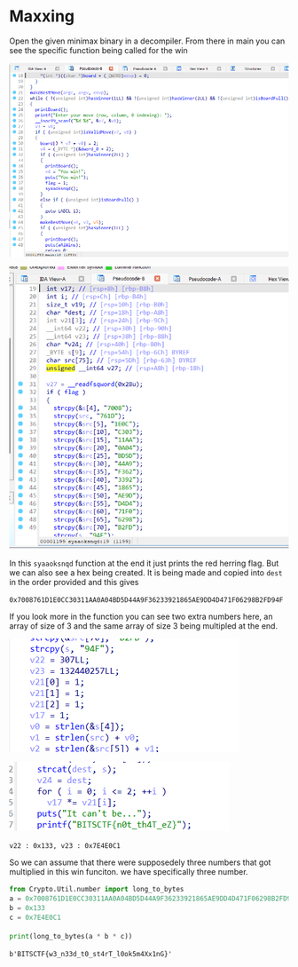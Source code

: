 # Maxxing

Open the given minimax binary in a decompiler. From there in main you can see the specific function being called for the win

![Alt text](image.png)

![Alt text](image-1.png)


In this `syaaoksnqd` function at the end it just prints the red herring flag. But we can also see a hex being created. It is being made and copied into `dest` in the order provided and this gives 

`0x7008761D1E0CC30311AA0A04BD5D44A9F36233921865AE9DD4D471F06298B2FD94F`

If you look more in the function you can see two extra numbers here, an array of size of 3 and the same array of size 3 being multipled at the end.

![Alt text](image-2.png)

![Alt text](image-3.png)

`v22 : 0x133, v23 : 0x7E4E0C1`

So we can assume that there were supposedely three numbers that got multiplied in this win funciton. we have specifically three number.

```python
from Crypto.Util.number import long_to_bytes
a = 0x7008761D1E0CC30311AA0A04BD5D44A9F36233921865AE9DD4D471F06298B2FD94F
b = 0x133
c = 0x7E4E0C1

print(long_to_bytes(a * b * c))
```

`b'BITSCTF{w3_n33d_t0_st4rT_l0ok5m4Xx1nG}'`